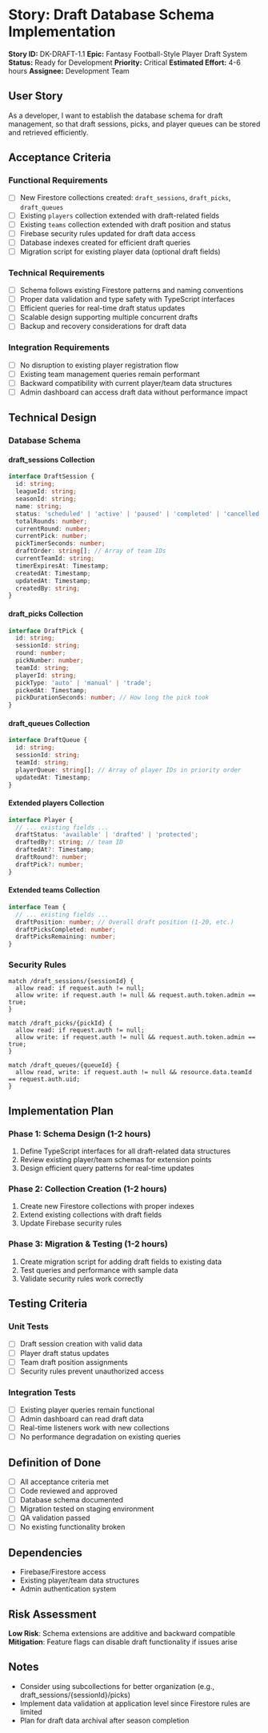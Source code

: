 # Story: Draft Database Schema Implementation

**Story ID:** DK-DRAFT-1.1
**Epic:** Fantasy Football-Style Player Draft System
**Status:** Ready for Development
**Priority:** Critical
**Estimated Effort:** 4-6 hours
**Assignee:** Development Team

## User Story
As a developer, I want to establish the database schema for draft management, so that draft sessions, picks, and player queues can be stored and retrieved efficiently.

## Acceptance Criteria

### Functional Requirements
- [ ] New Firestore collections created: `draft_sessions`, `draft_picks`, `draft_queues`
- [ ] Existing `players` collection extended with draft-related fields
- [ ] Existing `teams` collection extended with draft position and status
- [ ] Firebase security rules updated for draft data access
- [ ] Database indexes created for efficient draft queries
- [ ] Migration script for existing player data (optional draft fields)

### Technical Requirements
- [ ] Schema follows existing Firestore patterns and naming conventions
- [ ] Proper data validation and type safety with TypeScript interfaces
- [ ] Efficient queries for real-time draft status updates
- [ ] Scalable design supporting multiple concurrent drafts
- [ ] Backup and recovery considerations for draft data

### Integration Requirements
- [ ] No disruption to existing player registration flow
- [ ] Existing team management queries remain performant
- [ ] Backward compatibility with current player/team data structures
- [ ] Admin dashboard can access draft data without performance impact

## Technical Design

### Database Schema

#### draft_sessions Collection
```typescript
interface DraftSession {
  id: string;
  leagueId: string;
  seasonId: string;
  name: string;
  status: 'scheduled' | 'active' | 'paused' | 'completed' | 'cancelled';
  totalRounds: number;
  currentRound: number;
  currentPick: number;
  pickTimerSeconds: number;
  draftOrder: string[]; // Array of team IDs
  currentTeamId: string;
  timerExpiresAt: Timestamp;
  createdAt: Timestamp;
  updatedAt: Timestamp;
  createdBy: string;
}
```

#### draft_picks Collection
```typescript
interface DraftPick {
  id: string;
  sessionId: string;
  round: number;
  pickNumber: number;
  teamId: string;
  playerId: string;
  pickType: 'auto' | 'manual' | 'trade';
  pickedAt: Timestamp;
  pickDurationSeconds: number; // How long the pick took
}
```

#### draft_queues Collection
```typescript
interface DraftQueue {
  id: string;
  sessionId: string;
  teamId: string;
  playerQueue: string[]; // Array of player IDs in priority order
  updatedAt: Timestamp;
}
```

#### Extended players Collection
```typescript
interface Player {
  // ... existing fields ...
  draftStatus: 'available' | 'drafted' | 'protected';
  draftedBy?: string; // team ID
  draftedAt?: Timestamp;
  draftRound?: number;
  draftPick?: number;
}
```

#### Extended teams Collection
```typescript
interface Team {
  // ... existing fields ...
  draftPosition: number; // Overall draft position (1-20, etc.)
  draftPicksCompleted: number;
  draftPicksRemaining: number;
}
```

### Security Rules
```
match /draft_sessions/{sessionId} {
  allow read: if request.auth != null;
  allow write: if request.auth != null && request.auth.token.admin == true;
}

match /draft_picks/{pickId} {
  allow read: if request.auth != null;
  allow write: if request.auth != null && request.auth.token.admin == true;
}

match /draft_queues/{queueId} {
  allow read, write: if request.auth != null && resource.data.teamId == request.auth.uid;
}
```

## Implementation Plan

### Phase 1: Schema Design (1-2 hours)
1. Define TypeScript interfaces for all draft-related data structures
2. Review existing player/team schemas for extension points
3. Design efficient query patterns for real-time updates

### Phase 2: Collection Creation (1-2 hours)
1. Create new Firestore collections with proper indexes
2. Extend existing collections with draft fields
3. Update Firebase security rules

### Phase 3: Migration & Testing (1-2 hours)
1. Create migration script for adding draft fields to existing data
2. Test queries and performance with sample data
3. Validate security rules work correctly

## Testing Criteria

### Unit Tests
- [ ] Draft session creation with valid data
- [ ] Player draft status updates
- [ ] Team draft position assignments
- [ ] Security rules prevent unauthorized access

### Integration Tests
- [ ] Existing player queries remain functional
- [ ] Admin dashboard can read draft data
- [ ] Real-time listeners work with new collections
- [ ] No performance degradation on existing queries

## Definition of Done
- [ ] All acceptance criteria met
- [ ] Code reviewed and approved
- [ ] Database schema documented
- [ ] Migration tested on staging environment
- [ ] QA validation passed
- [ ] No existing functionality broken

## Dependencies
- Firebase/Firestore access
- Existing player/team data structures
- Admin authentication system

## Risk Assessment
**Low Risk**: Schema extensions are additive and backward compatible
**Mitigation**: Feature flags can disable draft functionality if issues arise

## Notes
- Consider using subcollections for better organization (e.g., draft_sessions/{sessionId}/picks)
- Implement data validation at application level since Firestore rules are limited
- Plan for draft data archival after season completion
